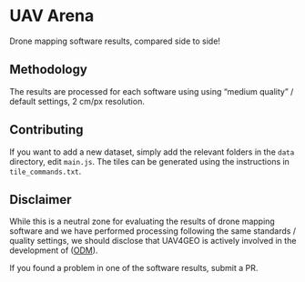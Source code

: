 # UAV Arena

Drone mapping software results, compared side to side!

## Methodology

The results are processed for each software using using “medium quality” / default settings, 2 cm/px resolution.

## Contributing

If you want to add a new dataset, simply add the relevant folders in the `data` directory, edit `main.js`. The tiles can be generated using the instructions in `tile_commands.txt`.

## Disclaimer

While this is a neutral zone for evaluating the results of drone mapping software and we have performed processing following 
the same standards / quality settings, we should disclose that UAV4GEO is actively involved in the development of ([ODM](https://github.com/OpenDroneMap/ODM)).

If you found a problem in one of the software results, submit a PR. 

